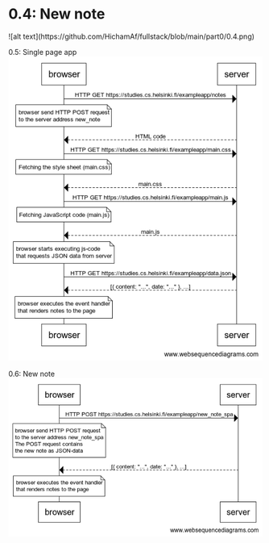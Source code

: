 <h1>0.4: New note</h1>
![alt text](https://github.com/HichamAf/fullstack/blob/main/part0/0.4.png)

0.5: Single page app<br>
![alt text](https://github.com/HichamAf/fullstack/blob/main/part0/0.5.png)

0.6: New note<br>
![alt text](https://github.com/HichamAf/fullstack/blob/main/part0/0.6.png)
